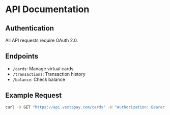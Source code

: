# API Documentation

## Authentication

All API requests require OAuth 2.0.

## Endpoints

- `/cards`: Manage virtual cards  
- `/transactions`: Transaction history  
- `/balance`: Check balance

## Example Request

```bash
curl -X GET "https://api.vextapay.com/cards" -H "Authorization: Bearer TOKEN"
